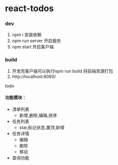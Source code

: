 # react-todos
### dev
1. npm i 安装依赖
2. npm run server 开启服务
3. npm start 开启客户端

### build
1. 开发完客户端可以执行npm run build 将前端资源打包
2. http://localhost:8080/


todo
#### 功能模块：
- 清单列表
  - 新增,删除,编辑,排序
- 任务列表
  - star,标记状态,置顶,新增
- 任务详情
  - 编辑
  - 删除
  - 移动
- 查询功能
